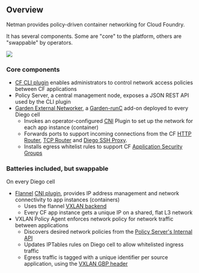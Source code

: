 ## Overview

Netman provides policy-driven container networking for Cloud Foundry.

It has several components.  Some are "core" to the platform, others are "swappable" by operators.

![](https://github.com/cloudfoundry-incubator/container-networking-notes/blob/master/container_networking_block_digram.png?raw=true)


### Core components
- [CF CLI plugin](usage.md) enables administrators to control network access policies between CF applications
- Policy Server, a central management node, exposes a JSON REST API used by the CLI plugin
- [Garden External Networker](../src/garden-external-networker), a [Garden-runC](https://github.com/cloudfoundry/garden-runc-release) add-on deployed to every Diego cell
  - Invokes an operator-configured [CNI](https://github.com/containernetworking/cni) Plugin to set up the network for each app instance (container)
  - Forwards ports to support incoming connections from the CF [HTTP Router](https://docs.cloudfoundry.org/concepts/http-routing.html),
    [TCP Router](https://docs.cloudfoundry.org/adminguide/enabling-tcp-routing.html) and [Diego SSH Proxy](https://docs.cloudfoundry.org/concepts/diego/ssh-conceptual.html).
  - Installs egress whitelist rules to support CF [Application Security Groups](https://docs.cloudfoundry.org/adminguide/app-sec-groups.html)

### Batteries included, but swappable
On every Diego cell
- [Flannel](https://github.com/coreos/flannel) [CNI plugin](https://github.com/containernetworking/cni/tree/master/plugins/meta/flannel), provides IP address management and network connectivity to app instances (containers)
  - Uses the flannel [VXLAN backend](https://github.com/coreos/flannel/tree/master/backend/vxlan)
  - Every CF app instance gets a unique IP on a shared, flat L3 network
- VXLAN Policy Agent enforces network policy for network traffic between applications
  - Discovers desired network policies from the [Policy Server's Internal API](3rd-party.md#policy-server-internal-api)
  - Updates IPTables rules on Diego cell to allow whitelisted ingress traffic
  - Egress traffic is tagged with a unique identifier per source application, using the [VXLAN GBP header](https://tools.ietf.org/html/draft-smith-vxlan-group-policy-02#section-2.1)
